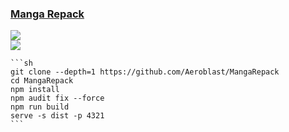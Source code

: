 ### [Manga Repack](https://github.com/Aeroblast/MangaRepack)

![](https://img.shields.io/github/license/Aeroblast/MangaRepack)<br />
[![](https://img.shields.io/github/last-commit/scillidan/MangaRepack/main?label=last%20commit%20(fork))](https://github.com/scillidan/MangaRepack)

````{tab} From source
```sh
git clone --depth=1 https://github.com/Aeroblast/MangaRepack
cd MangaRepack
npm install
npm audit fix --force
npm run build
serve -s dist -p 4321
```
````